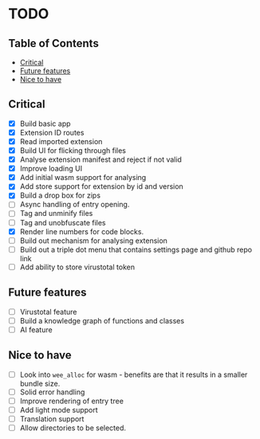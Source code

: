 # TODO <!-- omit in toc -->

## Table of Contents <!-- omit in toc -->

- [Critical](#critical)
- [Future features](#future-features)
- [Nice to have](#nice-to-have)

## Critical

- [x] Build basic app
- [x] Extension ID routes
- [x] Read imported extension
- [x] Build UI for flicking through files
- [x] Analyse extension manifest and reject if not valid
- [x] Improve loading UI
- [x] Add initial wasm support for analysing
- [x] Add store support for extension by id and version
- [x] Build a drop box for zips
- [ ] Async handling of entry opening.
- [ ] Tag and unminify files
- [ ] Tag and unobfuscate files
- [x] Render line numbers for code blocks.
- [ ] Build out mechanism for analysing extension
- [ ] Build out a triple dot menu that contains settings page and github repo link
- [ ] Add ability to store virustotal token

## Future features

- [ ] Virustotal feature
- [ ] Build a knowledge graph of functions and classes
- [ ] AI feature

## Nice to have

- [ ] Look into `wee_alloc` for wasm - benefits are that it results in a smaller bundle size.
- [ ] Solid error handling
- [ ] Improve rendering of entry tree
- [ ] Add light mode support
- [ ] Translation support
- [ ] Allow directories to be selected.
